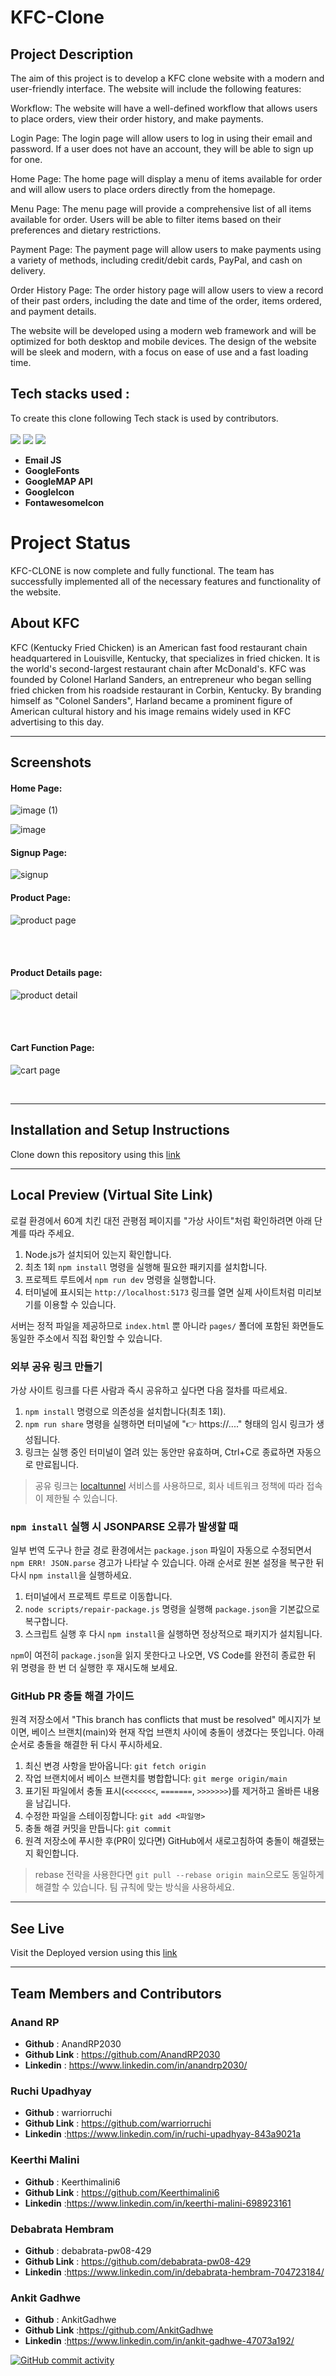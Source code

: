# **KFC-Clone**
## **Project Description**


The aim of this project is to develop a KFC clone website with a modern and user-friendly interface. The website will include the following features:

Workflow: The website will have a well-defined workflow that allows users to place orders, view their order history, and make payments.

Login Page: The login page will allow users to log in using their email and password. If a user does not have an account, they will be able to sign up for one.

Home Page: The home page will display a menu of items available for order and will allow users to place orders directly from the homepage.

Menu Page: The menu page will provide a comprehensive list of all items available for order. Users will be able to filter items based on their preferences and dietary restrictions.

Payment Page: The payment page will allow users to make payments using a variety of methods, including credit/debit cards, PayPal, and cash on delivery.

Order History Page: The order history page will allow users to view a record of their past orders, including the date and time of the order, items ordered, and payment details.

The website will be developed using a modern web framework and will be optimized for both desktop and mobile devices. The design of the website will be sleek and modern, with a focus on ease of use and a fast loading time.
## **Tech stacks used :**
To create this clone following Tech stack is used by contributors.  
<br>
<img src="https://img.shields.io/badge/HTML5-E34F26?style=for-the-badge&logo=html5&logoColor=white"/>
<img src="https://img.shields.io/badge/CSS3-1572B6?style=for-the-badge&logo=css3&logoColor=white"/>
<img src="https://img.shields.io/badge/JavaScript-323330?style=for-the-badge&logo=javascript&logoColor=F7DF1E"/>   

* **Email JS**
* **GoogleFonts**
* **GoogleMAP API**
* **GoogleIcon**
* **FontawesomeIcon**

# **Project Status**

KFC-CLONE is now complete and fully functional. The team has successfully implemented all of the necessary features and functionality of the website.

## **About KFC**

KFC (Kentucky Fried Chicken) is an American fast food restaurant chain headquartered in Louisville, Kentucky, that specializes in fried chicken. It is the world's second-largest restaurant chain after McDonald's. KFC was founded by Colonel Harland Sanders, an entrepreneur who began selling fried chicken from his roadside restaurant in Corbin, Kentucky. By branding himself as "Colonel Sanders", Harland became a prominent figure of American cultural history and his image remains widely used in KFC advertising to this day.

<hr/>

## Screenshots
#### **Home Page:**
![image (1)](https://user-images.githubusercontent.com/120272171/216569032-3a601865-ad04-48ab-a361-eb87d282e71c.png)

![image](https://user-images.githubusercontent.com/120272171/216569252-24258a8b-4a9d-4b65-af89-8f12e1a87a31.png)


#### Signup Page:
![signup](https://user-images.githubusercontent.com/120272171/216569645-cab2c084-ea66-40f9-aee2-78c7b93297b6.png)



#### Product Page:

![product page](https://user-images.githubusercontent.com/120272171/216569738-5bfe5cb2-4aa1-4c5a-8b39-d3e8d266050e.png)

<br>

<br>


####  Product Details page:

![product detail](https://user-images.githubusercontent.com/120272171/216592024-22ecca63-da2f-4973-aa80-ad28b36ad617.jpg)

<br>


<br>

#### Cart Function Page:
![cart page](https://user-images.githubusercontent.com/120272171/216591711-4ffdedde-a661-4f4d-80a4-0a947a638a44.jpg)

<br>

<hr/>

## Installation and Setup Instructions
Clone down this repository using this <a href="https://github.com/AnandRP2030/KFC-Clone">link</a>
<hr/>

## Local Preview (Virtual Site Link)
로컬 환경에서 60계 치킨 대전 관평점 페이지를 "가상 사이트"처럼 확인하려면 아래 단계를 따라 주세요.

1. Node.js가 설치되어 있는지 확인합니다.
2. 최초 1회 `npm install` 명령을 실행해 필요한 패키지를 설치합니다.
3. 프로젝트 루트에서 `npm run dev` 명령을 실행합니다.
4. 터미널에 표시되는 `http://localhost:5173` 링크를 열면 실제 사이트처럼 미리보기를 이용할 수 있습니다.

서버는 정적 파일을 제공하므로 `index.html` 뿐 아니라 `pages/` 폴더에 포함된 화면들도 동일한 주소에서 직접 확인할 수 있습니다.

### 외부 공유 링크 만들기
가상 사이트 링크를 다른 사람과 즉시 공유하고 싶다면 다음 절차를 따르세요.

1. `npm install` 명령으로 의존성을 설치합니다(최초 1회).
2. `npm run share` 명령을 실행하면 터미널에 "👉 https://...." 형태의 임시 링크가 생성됩니다.
3. 링크는 실행 중인 터미널이 열려 있는 동안만 유효하며, Ctrl+C로 종료하면 자동으로 만료됩니다.

> 공유 링크는 [localtunnel](https://github.com/localtunnel/localtunnel) 서비스를 사용하므로, 회사 네트워크 정책에 따라 접속이 제한될 수 있습니다.

### `npm install` 실행 시 JSONPARSE 오류가 발생할 때

일부 번역 도구나 한글 경로 환경에서는 `package.json` 파일이 자동으로 수정되면서 `npm ERR! JSON.parse` 경고가 나타날 수 있습니다. 아래 순서로 원본 설정을 복구한 뒤 다시 `npm install`을 실행하세요.

1. 터미널에서 프로젝트 루트로 이동합니다.
2. `node scripts/repair-package.js` 명령을 실행해 `package.json`을 기본값으로 복구합니다.
3. 스크립트 실행 후 다시 `npm install`을 실행하면 정상적으로 패키지가 설치됩니다.

`npm`이 여전히 `package.json`을 읽지 못한다고 나오면, VS Code를 완전히 종료한 뒤 위 명령을 한 번 더 실행한 후 재시도해 보세요.

### GitHub PR 충돌 해결 가이드

원격 저장소에서 "This branch has conflicts that must be resolved" 메시지가 보이면, 베이스 브랜치(main)와 현재 작업 브랜치 사이에 충돌이 생겼다는 뜻입니다. 아래 순서로 충돌을 해결한 뒤 다시 푸시하세요.

1. 최신 변경 사항을 받아옵니다: `git fetch origin`
2. 작업 브랜치에서 베이스 브랜치를 병합합니다: `git merge origin/main`
3. 표기된 파일에서 충돌 표시(`<<<<<<<`, `=======`, `>>>>>>>`)를 제거하고 올바른 내용을 남깁니다.
4. 수정한 파일을 스테이징합니다: `git add <파일명>`
5. 충돌 해결 커밋을 만듭니다: `git commit`
6. 원격 저장소에 푸시한 후(PR이 있다면) GitHub에서 새로고침하여 충돌이 해결됐는지 확인합니다.

> rebase 전략을 사용한다면 `git pull --rebase origin main`으로도 동일하게 해결할 수 있습니다. 팀 규칙에 맞는 방식을 사용하세요.
<hr/>

## See Live
Visit the Deployed version using this <a href="https://my-kfc-clone3.netlify.app/">link</a>
<hr/>

## Team Members and Contributors

### Anand RP
- **Github** : AnandRP2030
- **Github Link** : https://github.com/AnandRP2030
- **Linkedin** : https://www.linkedin.com/in/anandrp2030/

### Ruchi Upadhyay
- **Github** : warriorruchi
- **Github Link** : https://github.com/warriorruchi
- **Linkedin** :https://www.linkedin.com/in/ruchi-upadhyay-843a9021a

### Keerthi Malini
- **Github** : Keerthimalini6
- **Github Link** : https://github.com/Keerthimalini6
- **Linkedin** :https://www.linkedin.com/in/keerthi-malini-698923161

### Debabrata Hembram
- **Github** : debabrata-pw08-429
- **Github Link** : https://github.com/debabrata-pw08-429
- **Linkedin** :https://www.linkedin.com/in/debabrata-hembram-704723184/

### Ankit Gadhwe
- **Github** : AnkitGadhwe
- **Github Link** :https://github.com/AnkitGadhwe
- **Linkedin** :https://www.linkedin.com/in/ankit-gadhwe-47073a192/

[![GitHub commit activity](https://img.shields.io/github/commit-activity/m/AnandRP2030/Kfc-clone.svg)](https://github.com/AnandRP2030/KFC-Clone)
